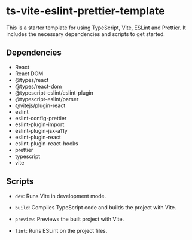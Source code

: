 # ts-vite-eslint-prettier-template

This is a starter template for using TypeScript, Vite, ESLint and Prettier. It includes the necessary dependencies and scripts to get started.

## Dependencies

- React
- React DOM
- @types/react
- @types/react-dom
- @typescript-eslint/eslint-plugin
- @typescript-eslint/parser
- @vitejs/plugin-react
- eslint
- eslint-config-prettier
- eslint-plugin-import
- eslint-plugin-jsx-a11y
- eslint-plugin-react
- eslint-plugin-react-hooks
- prettier
- typescript
- vite

## Scripts

- `dev`: Runs Vite in development mode.

- `build`: Compiles TypeScript code and builds the project with Vite.

- `preview`: Previews the built project with Vite.

- `lint`: Runs ESLint on the project files.
